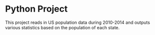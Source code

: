 # Python Project

This project reads in US population data during 2010-2014 and outputs various statistics based on the population of each state.
